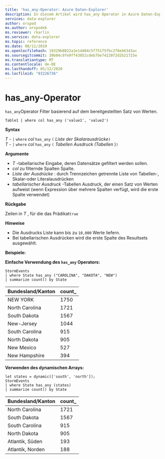```yaml
---
title: 'has_any-Operator: Azure Daten-Explorer'
description: In diesem Artikel wird has_any Operator in Azure Daten-Explorer beschrieben.
services: data-explorer
author: orspod
ms.author: orspodek
ms.reviewer: rkarlin
ms.service: data-explorer
ms.topic: reference
ms.date: 08/11/2019
ms.openlocfilehash: 19329b8822a1e1d484c5f751f5fbc2f8eb6343ac
ms.sourcegitcommit: 39b04c97e9ff43052cdeb7be7422072d2b21725e
ms.translationtype: MT
ms.contentlocale: de-DE
ms.lasthandoff: 05/12/2020
ms.locfileid: "83226736"
---
```

# <a name="has_any-operator"></a>has_any-Operator

`has_any`Operator Filter basierend auf dem bereitgestellten Satz von Werten.

```kusto
Table1 | where col has_any ('value1', 'value2')
```

**Syntax**

*T* - `|` `where` *col* `has_any` `(` *Liste der Skalarausdrücke*`)`   
*T* - `|` `where` *col* `has_any` `(` *Tabellen Ausdruck (Tabellen* )`)`   
 
**Argumente**

* *T* -tabellarische Eingabe, deren Datensätze gefiltert werden sollen.
* *col* zu filternde Spalten Spalte.
* *Liste der Ausdrücke* : durch Trennzeichen getrennte Liste von Tabellen-, Skalar-oder Literalausdrücken  
* *tabellarischer Ausdruck* -Tabellen Ausdruck, der einen Satz von Werten aufweist (wenn Expression über mehrere Spalten verfügt, wird die erste Spalte verwendet)

**Rückgabe**

Zeilen in *T* , für die das Prädikat`true`

**Hinweise**

* Die Ausdrucks Liste kann bis zu `10,000` Werte liefern.    
* Bei tabellarischen Ausdrücken wird die erste Spalte des Resultsets ausgewählt.   

**Beispiele:**  

**Einfache Verwendung des `has_any` Operators:**  

<!-- csl: https://help.kusto.windows.net/Samples -->
```kusto
StormEvents 
| where State has_any ("CAROLINA", "DAKOTA", "NEW") 
| summarize count() by State
```

|Bundesland/Kanton|count_|
|---|---|
|NEW YORK|1750|
|North Carolina|1721|
|South Dakota|1567|
|New-Jersey|1044|
|South Carolina|915|
|North Dakota|905|
|New Mexico|527|
|New Hampshire|394|


**Verwenden des dynamischen Arrays:**

<!-- csl: https://help.kusto.windows.net/Samples -->
```kusto
let states = dynamic(['south', 'north']);
StormEvents 
| where State has_any (states)
| summarize count() by State
```

|Bundesland/Kanton|count_|
|---|---|
|North Carolina|1721|
|South Dakota|1567|
|South Carolina|915|
|North Dakota|905|
|Atlantik, Süden|193|
|Atlantik, Norden|188|
